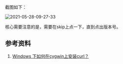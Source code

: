 截图如下：

![2021-05-28-09-27-33](https://junjie2018sz.oss-cn-shenzhen.aliyuncs.com/images/2021-05-28-09-27-33.png)

核心需要注意的是，需要在skip上点一下，直到点出版本号。

## 参考资料

1. [Windows 下如何在cygwin上安装curl？](https://blog.csdn.net/testcs_dn/article/details/79051996)